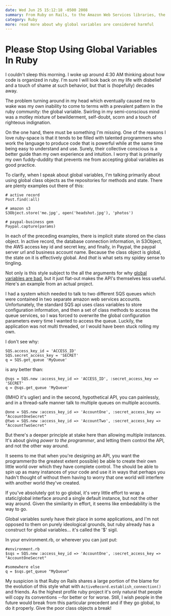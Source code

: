 ```yaml
---
date: Wed Jun 25 15:12:18 -0500 2008
summary: From Ruby on Rails, to the Amazon Web Services libraries, the ruby culture has a serious love-affair with global variables which I have yet to grasp.
category: Ruby
more: read more about why global variables are considered harmful
---
```

# Please Stop Using Global Variables In Ruby

I couldn't sleep this morning. I woke up around 4:30 AM thinking about how code is organized in ruby. I'm sure I will look back on my life with disbelief and a touch of shame at such behavior, but that is (hopefully) decades away.

The problem turning around in my head which eventually caused me to wake was my own inability to come to terms with a prevalent pattern in the ruby community: the global variable. Swirling in my semi-conscious mind was a motley mixture of bewilderment, self-doubt, scorn and a touch of righteous indignation. 

On the one hand, there must be something I'm missing. One of the reasons I love ruby-space is that it tends to be filled with talented programmers who work the language to produce code that is powerful while at the same time being easy to understand and use. Surely, their collective conscious is a better guide than my own experience and intuition. I worry that is primarily my own fuddy-duddity that prevents me from accepting global variables as good practice.

To clarify, when I speak about global variables, I'm talking primarily about using global class objects as the repositories for methods and state. There are plenty examples out there of this:

    # active record
    Post.find(:all)

    # amazon s3
    S3Object.store('me.jpg', open('headshot.jpg'), 'photos')

    # paypal-business gem
    Paypal.capture(params)

In each of the preceding examples, there is implicit state stored on the class object. In active record, the database connection information, in S3Object, the AWS access key id and secret key, and finally, in Paypal, the paypal server url and business account name. Because the class object is global, the state on it is effectively global. And <em>that</em> is what sets my spidey sense to tingling.

Not only is this style subject to the all the arguments for why <a href="http://c2.com/cgi/wiki?GlobalVariablesAreBad">global variables are bad</a>, but it just flat-out makes the API's themselves less useful. Here's an example from an actual project.

I had a system which needed to talk to two different SQS queues which were contained in two separate amazon web services accounts. Unfortunately, the standard SQS api uses class variables to store configuration information, and then a set of class methods to access the queue services, so I was forced to overwrite the global configuration parameters every time I wanted to access the queue. Luckily, the application was not multi threaded, or I would have been stuck rolling my own.

I don't see why:

    SQS.access_key_id = 'ACCESS_ID'
    SQS.secret_access_key = 'SECRET'
    q = SQS.get_queue 'MyQueue'


is any better than:

    @sqs = SQS.new :access_key_id => 'ACCESS_ID', :secret_access_key => 'SECRET'
    q = @sqs.get_queue 'MyQueue'

(IMHO it's uglier) and in the second, hypothetical API, you can painlessly, and in a thread-safe manner talk to multiple queues on multiple accounts.

    @one = SQS.new :access_key_id => 'AccountOne', :secret_access_key => "AccountOneSecret"
    @two = SQS.new :access_key_id => 'AccountTwo', :secret_access_key => "AccountTwoSecret"

But there's a deeper principle at stake here than allowing multiple instances. It's about giving <em>power to the programmer</em>, and letting them control the API, and not the other way around. 

It seems to me that when you're designing an API, you want the programmer(to the greatest extent possible) be able to create their own little world over which they have complete control. The should be able to spin up as many instances of your code and use it in ways that perhaps you hadn't thought of without them having to worry that one world will interfere with another world they've created.

If you've absolutely got to go global, it's very little effort to wrap a static/global interface around a single default instance, but not the other way around. Given the similarity in effort, it seems like embedability is the way to go.

Global variables surely have their place in some applications, and I'm not opposed to them on purely ideological grounds, but ruby already has a construct for global variables... it's called the '$' sigil. 

In your environment.rb, or wherever you can just put:

    #environment.rb
    $sqs = SQS.new :access_key_id => 'AccountOne', :secret_access_key => "AccountOneSecret"

    #somewhere else
    q = $sqs.get_queue "MyQueue"

My suspicion is that Ruby on Rails shares a large portion of the blame for the evolution of this style what with <code>ActiveRecord.establish_connection()</code> and friends. As the highest profile ruby project it's only natural that people will copy its conventions --for better or for worse. Still, I wish people in the future would break from this particular precedent and if they go global, to do it properly. Give the poor class objects a break!

